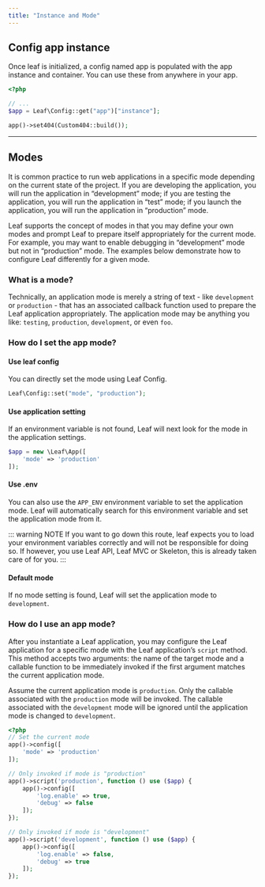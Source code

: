 ```yaml
---
title: "Instance and Mode"
---
```


<!-- markdownlint-disable no-inline-html -->

## Config app instance

Once leaf is initialized, a config named app is populated with the app instance and container. You can use these from anywhere in your app.

```php
<?php

// ...
$app = Leaf\Config::get("app")["instance"];

app()->set404(Custom404::build());
```

<hr>

## Modes

It is common practice to run web applications in a specific mode depending on the current state of the project. If you are developing the application, you will run the application in “development” mode; if you are testing the application, you will run the application in “test” mode; if you launch the application, you will run the application in “production” mode.

Leaf supports the concept of modes in that you may define your own modes and prompt Leaf to prepare itself appropriately for the current mode. For example, you may want to enable debugging in “development” mode but not in “production” mode. The examples below demonstrate how to configure Leaf differently for a given mode.

### What is a mode?

Technically, an application mode is merely a string of text - like `development` or `production` - that has an associated callback function used to prepare the Leaf application appropriately. The application mode may be anything you like: `testing`, `production`, `development`, or even `foo`.

### How do I set the app mode?

#### Use leaf config

You can directly set the mode using Leaf Config.

```php
Leaf\Config::set("mode", "production");
```

#### Use application setting

If an environment variable is not found, Leaf will next look for the mode in the application settings.

```php
$app = new \Leaf\App([
    'mode' => 'production'
]);
```

#### Use .env

You can also use the `APP_ENV` environment variable to set the application mode. Leaf will automatically search for this environment variable and set the application mode from it.

::: warning NOTE
If you want to go down this route, leaf expects you to load your environment variables correctly and will not be responsible for doing so. If however, you use Leaf API, Leaf MVC or Skeleton, this is already taken care of for you.
:::

#### Default mode

If no mode setting is found, Leaf will set the application mode to `development`.

### How do I use an app mode?

After you instantiate a Leaf application, you may configure the Leaf application for a specific mode with the Leaf application’s `script` method. This method accepts two arguments: the name of the target mode and a callable function to be immediately invoked if the first argument matches the current application mode.

Assume the current application mode is `production`. Only the callable associated with the `production` mode will be invoked. The callable associated with the `development` mode will be ignored until the application mode is changed to `development`.

```php
<?php
// Set the current mode
app()->config([
    'mode' => 'production'
]);
```

```php
// Only invoked if mode is "production"
app()->script('production', function () use ($app) {
    app()->config([
        'log.enable' => true,
        'debug' => false
    ]);
});

// Only invoked if mode is "development"
app()->script('development', function () use ($app) {
    app()->config([
        'log.enable' => false,
        'debug' => true
    ]);
});
```

